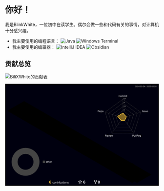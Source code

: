 # 你好！

我是BlinkWhite，一位初中在读学生。偶尔会做一些和代码有关的事情，对计算机十分感兴趣。

- 我主要使用的编程语言：
  ![Java](https://img.shields.io/badge/java-%23ED8B00.svg?style=for-the-badge&logo=openjdk&logoColor=white)
  ![Windows Terminal](https://img.shields.io/badge/Windows%20Batch-%234D4D4D.svg?style=for-the-badge&logo=windows-terminal&logoColor=white)
- 我主要使用的编辑器：
  ![IntelliJ IDEA](https://img.shields.io/badge/IntelliJIDEA-000000.svg?style=for-the-badge&logo=intellij-idea&logoColor=white)
  ![Obsidian](https://img.shields.io/badge/Obsidian-%23483699.svg?style=for-the-badge&logo=obsidian&logoColor=white)

## 贡献总览

![BiliXWhite的贡献表](https://github-readme-stats.vercel.app/api?username=BiliXWhite&bg_color=45,5CED95,5C88ED&title_color=FFFFFF&hide_border=true&locale=cn)

![贡献柱状图](/profile-3d-contrib/profile-night-rainbow.svg)

